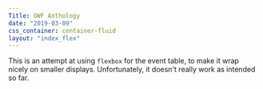 ```yaml
---
Title: GWF Anthology
date: "2019-03-09"
css_container: container-fluid
layout: "index_flex"
---
```


This is an attempt at using `flexbox` for the event table, to make it wrap
nicely on smaller displays.  Unfortunately, it doesn't really work as intended
so far.
